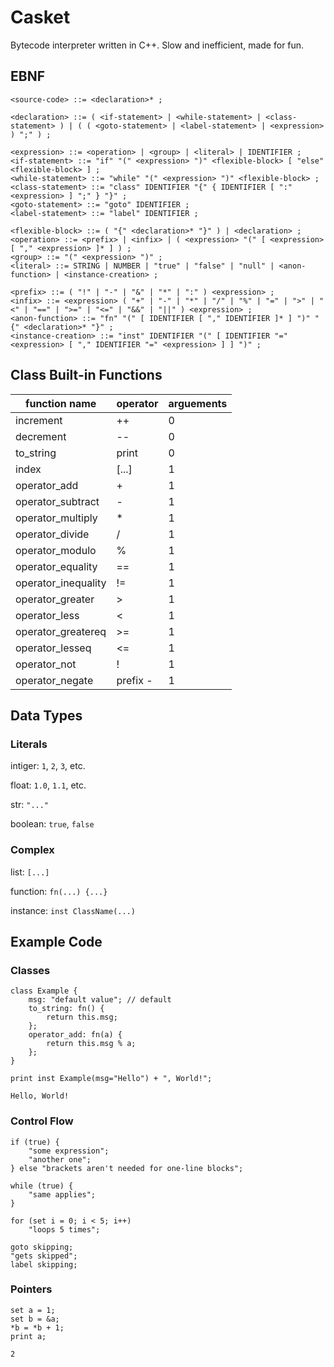 # Casket #

Bytecode interpreter written in C++. Slow and inefficient, made for fun.

## EBNF ##
```EBNF
<source-code> ::= <declaration>* ;

<declaration> ::= ( <if-statement> | <while-statement> | <class-statement> ) | ( ( <goto-statement> | <label-statement> | <expression> ) ";" ) ;

<expression> ::= <operation> | <group> | <literal> | IDENTIFIER ;
<if-statement> ::= "if" "(" <expression> ")" <flexible-block> [ "else" <flexible-block> ] ;
<while-statement> ::= "while" "(" <expression> ")" <flexible-block> ;
<class-statement> ::= "class" IDENTIFIER "{" { IDENTIFIER [ ":" <expression> ] ";" } "}" ;
<goto-statement> ::= "goto" IDENTIFIER ;
<label-statement> ::= "label" IDENTIFIER ;

<flexible-block> ::= ( "{" <declaration>* "}" ) | <declaration> ;
<operation> ::= <prefix> | <infix> | ( <expression> "(" [ <expression> [ "," <expression> ]* ] ) ;
<group> ::= "(" <expression> ")" ;
<literal> ::= STRING | NUMBER | "true" | "false" | "null" | <anon-function> | <instance-creation> ;

<prefix> ::= ( "!" | "-" | "&" | "*" | ":" ) <expression> ;
<infix> ::= <expression> ( "+" | "-" | "*" | "/" | "%" | "=" | ">" | "<" | "==" | ">=" | "<=" | "&&" | "||" ) <expression> ;
<anon-function> ::= "fn" "(" [ IDENTIFIER [ "," IDENTIFIER ]* ] ")" "{" <declaration>* "}" ;
<instance-creation> ::= "inst" IDENTIFIER "(" [ IDENTIFIER "=" <expression> [ "," IDENTIFIER "=" <expression> ] ] ")" ;

```

## Class Built-in Functions ##

| function name     | operator | arguements |
|-------------------|----------|------------|
| increment         | ++       | 0          |
| decrement         | --       | 0          |
| to_string         | print    | 0          |
| index             | [...]    | 1          |
| operator_add      | +        | 1          |
| operator_subtract | -        | 1          |
| operator_multiply | *        | 1          |
| operator_divide   | /        | 1          |
| operator_modulo   | %        | 1          |
| operator_equality   | ==        | 1          |
| operator_inequality   | !=        | 1          |
| operator_greater   | >        | 1          |
| operator_less   | <        | 1          |
| operator_greatereq   | >=        | 1          |
| operator_lesseq   | <=        | 1          |
| operator_not      | !        | 1          |
| operator_negate   | prefix - | 1          |


## Data Types ##

### Literals ###
intiger: ```1```, ```2```, ```3```, etc.

float: ```1.0```, ```1.1```, etc.

str: ```"..."```

boolean: ```true```, ```false```

### Complex ###
list: ```[...]```

function: ```fn(...) {...}```

instance: ```inst ClassName(...)```

## Example Code ##

### Classes ###

```
class Example {
    msg: "default value"; // default
    to_string: fn() {
        return this.msg;
    };
    operator_add: fn(a) {
        return this.msg % a;
    };
}

print inst Example(msg="Hello") + ", World!";
```
```
Hello, World!
```

### Control Flow ###
```
if (true) {
    "some expression";
    "another one";
} else "brackets aren't needed for one-line blocks";
```
```
while (true) {
    "same applies";
}
```
```
for (set i = 0; i < 5; i++)
    "loops 5 times";
```
```
goto skipping;
"gets skipped";
label skipping;
```


### Pointers ###

```
set a = 1;
set b = &a;
*b = *b + 1;
print a;
```
```
2
```
